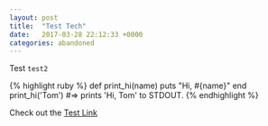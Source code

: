 ```yaml
---
layout: post
title:  "Test Tech"
date:   2017-03-28 22:12:33 +0000
categories: abandoned
---
```




Test `test2` 


{% highlight ruby %}
def print_hi(name)
  puts "Hi, #{name}"
end
print_hi('Tom')
#=> prints 'Hi, Tom' to STDOUT.
{% endhighlight %}

Check out the [Test Link][testlink] 

[testlink]: google.com
